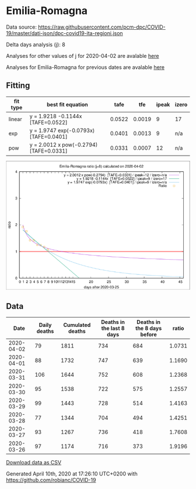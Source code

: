 # Emilia-Romagna

Data source: https://raw.githubusercontent.com/pcm-dpc/COVID-19/master/dati-json/dpc-covid19-ita-regioni.json

Delta days analysis (j): 8

Analyses for other values of j for 2020-04-02 are avalable [here](../README.md)

Analyses for Emilia-Romagna for previous dates are avalable [here](../../README.md)

## Fitting 
|fit type|best fit equation|tafe|tfe|ipeak|izero|
|-------|-----|--------|------|---|---|
|linear|y = 1.9218 -0.1144x  [TAFE=0.0522]|0.0522|0.0019|9|17|
|exp|y = 1.9747 exp(-0.0793x)  [TAFE=0.0401]|0.0401|0.0013|9|n/a|
|pow|y = 2.0012 x pow(-0.2794)  [TAFE=0.0331]|0.0331|0.0007|12|n/a|

![Plot](COVID-19_emilia-romagna_j8_2020-04-02.png)

## Data
|Date|Daily deaths|Cumulated deaths|Deaths in the last 8 days|Deaths in the 8 days before|ratio|
|----|----------|-----------|-------|--------------------|-----|
|2020-04-02|79|1811|734|684|1.0731|
|2020-04-01|88|1732|747|639|1.1690|
|2020-03-31|106|1644|752|608|1.2368|
|2020-03-30|95|1538|722|575|1.2557|
|2020-03-29|99|1443|728|514|1.4163|
|2020-03-28|77|1344|704|494|1.4251|
|2020-03-27|93|1267|736|418|1.7608|
|2020-03-26|97|1174|716|373|1.9196|

[Download data as CSV](COVID-19_emilia-romagna_j8_2020-04-02.csv)

Generated April 10th, 2020 at 17:26:10 UTC+0200 with https://github.com/robianc/COVID-19
